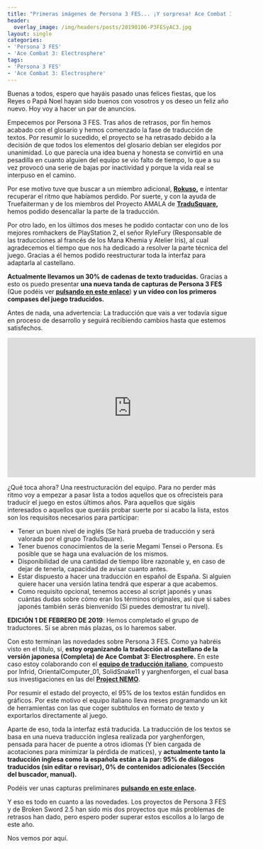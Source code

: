 ```yaml
---
title: "Primeras imágenes de Persona 3 FES... ¡Y sorpresa! Ace Combat 3 en desarrollo"
header:
  overlay_image: /img/headers/posts/20190106-P3FESyAC3.jpg
layout: single
categories:
- 'Persona 3 FES'
- 'Ace Combat 3: Electrosphere'
tags:
- 'Persona 3 FES'
- 'Ace Combat 3: Electrosphere'
---
```


Buenas a todos, espero que hayáis pasado unas felices fiestas, que los Reyes o Papá Noel hayan sido buenos con vosotros 
y os deseo un feliz año nuevo. Hoy voy a hacer un par de anuncios.

<!--more-->

Empecemos por Persona 3 FES. Tras años de retrasos, por fin hemos acabado con el glosario y hemos comenzado la fase de 
traducción de textos. Por resumir lo sucedido, el proyecto se ha retrasado debido a la decisión de que todos los elementos 
del glosario debían ser elegidos por unanimidad. Lo que parecía una idea buena y honesta se convirtió en una pesadilla en 
cuanto alguien del equipo se vio falto de tiempo, lo que a su vez provocó una serie de bajas por inactividad y porque 
la vida real se interpuso en el camino.

Por ese motivo tuve que buscar a un miembro adicional, **[Rokuso](http://www.rokuso.com/),** e intentar recuperar el ritmo 
que habíamos perdido. Por suerte, y con la ayuda de Truefaiterman y de los miembros del Proyecto AMALA de **[TraduSquare](https://tradusquare.es/),**
hemos podido desencallar la parte de la traducción.

Por otro lado, en los últimos dos meses he podido contactar con uno de los mejores romhackers de PlayStation 2, el señor 
RyleFury (Responsable de las traducciones al francés de los Mana Khemia y Atelier Iris), al cual agradecemos el tiempo 
que nos ha dedicado a resolver la parte técnica del juego. Gracias a él hemos podido reestructurar toda la interfaz para 
adaptarla al castellano.

**Actualmente llevamos un 30% de cadenas de texto traducidas.** Gracias a esto os puedo presentar **una nueva tanda de capturas
de Persona 3 FES** (Que podéis ver **[pulsando en este enlace](/persona-3-fes/capturas/)**) **y un vídeo con los primeros compases 
del juego traducidos.**

Antes de nada, una advertencia: La traducción que vais a ver todavía sigue en proceso de desarrollo y seguirá recibiendo 
cambios hasta que estemos satisfechos.

<p style="text-align: center;"><iframe width="560" height="315" src="https://www.youtube-nocookie.com/embed/dp70jlAyrWo?rel=0" frameborder="0" allow="accelerometer; autoplay; encrypted-media; gyroscope; picture-in-picture" allowfullscreen></iframe></p>

¿Qué toca ahora? Una reestructuración del equipo. Para no perder más ritmo voy a empezar a pasar lista a todos aquellos 
que os ofrecisteis para traducir el juego en estos últimos años. Para aquellos que sigáis interesados o aquellos que queráis 
probar suerte por si acabo la lista, estos son los requisitos necesarios para participar:
 - Tener un buen nivel de inglés (Se hará prueba de traducción y será valorada por el grupo TraduSquare).
 - Tener buenos conocimientos de la serie Megami Tensei o Persona. Es posible que se haga una evaluación de los mismos.
 - Disponibilidad de una cantidad de tiempo libre razonable y, en caso de dejar de tenerla, capacidad de avisar cuanto antes.
 - Estar dispuesto a hacer una traducción en español de España. Si alguien quiere hacer una versión latina tendrá que esperar a que acabemos.
 - Como requisito opcional, tenemos acceso al script japonés y unas cuántas dudas sobre cómo eran los términos originales, así que 
 si sabes japonés también serás bienvenido (Si puedes demostrar tu nivel).

**EDICIÓN 1 DE FEBRERO DE 2019**: Hemos completado el grupo de traductores. Si se abren más plazas, os lo haremos saber.

Con esto terminan las novedades sobre Persona 3 FES. Como ya habréis visto en el título, sí, **estoy organizando la traducción al castellano 
de la versión japonesa (Completa) de Ace Combat 3: Electrosphere.** En este caso estoy colaborando con el 
**[equipo de traducción italiano](https://ac3es.infrid.com/doku.php?id=ace_combat_3_-_translation_help_wiki_ita)**, compuesto por Infrid, 
OrientalComputer_01, SolidSnake11 y yarghenforgen, el cual basa sus investigaciones en las del **[Project NEMO](https://projectnemo.net/)**.

Por resumir el estado del proyecto, el 95% de los textos están fundidos en gráficos. Por este motivo el equipo italiano lleva 
meses programando un kit de herramientas con las que coger subtítulos en formato de texto y exportarlos directamente al juego.

Aparte de eso, toda la interfaz está traducida. La traducción de los textos se basa en una nueva traducción inglesa 
realizada por yarghenforgen, pensada para hacer de puente a otros idiomas (Y bien cargada de acotaciones para minimizar la pérdida de 
matices), y **actualmente tanto la traducción inglesa como la española están a la par: 95% de diálogos traducidos (sin editar o revisar), 
0% de contenidos adicionales (Sección del buscador, manual).**

Podéis ver unas capturas preliminares **[pulsando en este enlace](/ace-combat-3/).**

Y eso es todo en cuanto a las novedades. Los proyectos de Persona 3 FES y de Broken Sword 2.5 han sido mis dos proyectos que más problemas 
de retrasos han dado, pero espero poder superar estos escollos a lo largo de este año.

Nos vemos por aquí.